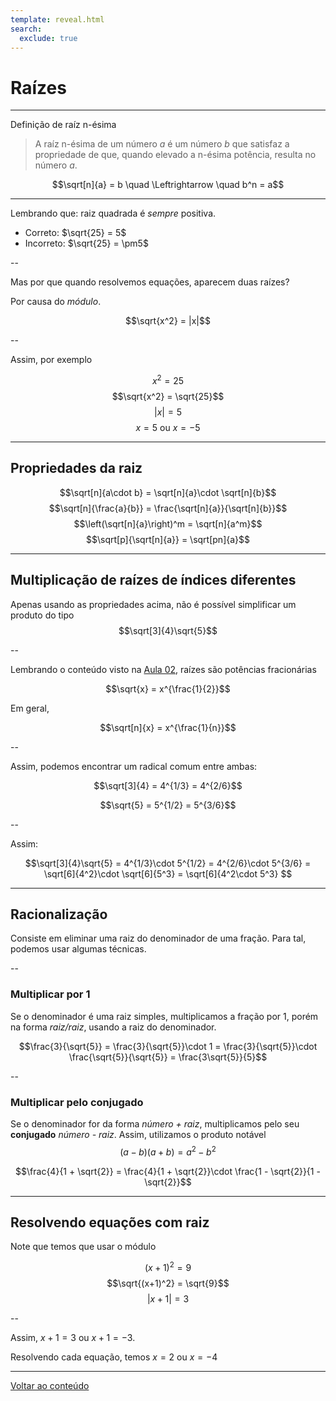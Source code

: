 ```yaml
---
template: reveal.html
search:
  exclude: true
---
```

# Raízes

---

Definição de raíz n-ésima

> A raíz n-ésima de um número $a$ é um número $b$ que satisfaz a propriedade de que, quando elevado a n-ésima potência, resulta no número $a$.

$$\sqrt[n]{a} = b \quad \Leftrightarrow \quad b^n = a$$

---

Lembrando que: raiz quadrada é _sempre_ positiva. 

- Correto: $\sqrt{25} = 5$
- Incorreto: $\sqrt{25} = \pm5$

--

Mas por que quando resolvemos equações, aparecem duas raízes?

Por causa do _módulo_. 

$$\sqrt{x^2} = |x|$$

--

Assim, por exemplo

$$x^2 = 25$$
$$\sqrt{x^2} = \sqrt{25}$$
$$|x| = 5$$
$$x = 5 \text{ ou } x = -5$$

---

## Propriedades da raiz

$$\sqrt[n]{a\cdot b} = \sqrt[n]{a}\cdot \sqrt[n]{b}$$
$$\sqrt[n]{\frac{a}{b}} = \frac{\sqrt[n]{a}}{\sqrt[n]{b}}$$
$$\left(\sqrt[n]{a}\right)^m = \sqrt[n]{a^m}$$
$$\sqrt[p]{\sqrt[n]{a}} = \sqrt[pn]{a}$$

---

## Multiplicação de raízes de índices diferentes

Apenas usando as propriedades acima, não é possível simplificar um produto do tipo 
$$\sqrt[3]{4}\sqrt{5}$$

--

Lembrando o conteúdo visto na [Aula 02](./02-algebra/aula02), raízes são potências fracionárias

$$\sqrt{x} = x^{\frac{1}{2}}$$

Em geral, 

$$\sqrt[n]{x} = x^{\frac{1}{n}}$$

--

Assim, podemos encontrar um radical comum entre ambas:

$$\sqrt[3]{4} = 4^{1/3} = 4^{2/6}$$

$$\sqrt{5} = 5^{1/2} = 5^{3/6}$$

--

Assim:

$$\sqrt[3]{4}\sqrt{5} =  4^{1/3}\cdot 5^{1/2} = 4^{2/6}\cdot 5^{3/6} = \sqrt[6]{4^2}\cdot \sqrt[6]{5^3} = \sqrt[6]{4^2\cdot 5^3} $$

---

## Racionalização

Consiste em eliminar uma raiz do denominador de uma fração. Para tal, podemos usar algumas técnicas.

--

### Multiplicar por 1

Se o denominador é uma raiz simples, multiplicamos a fração por 1, porém na forma _raiz/raiz_, usando a raiz do denominador.

$$\frac{3}{\sqrt{5}} = \frac{3}{\sqrt{5}}\cdot 1 = \frac{3}{\sqrt{5}}\cdot \frac{\sqrt{5}}{\sqrt{5}} = \frac{3\sqrt{5}}{5}$$

--

### Multiplicar pelo conjugado 

Se o denominador for da forma _número + raiz_, multiplicamos pelo seu **conjugado** _número - raiz_. Assim, utilizamos o produto notável 
$$(a-b)(a+b) = a^2 - b^2$$

$$\frac{4}{1 + \sqrt{2}} = \frac{4}{1 + \sqrt{2}}\cdot \frac{1 - \sqrt{2}}{1 - \sqrt{2}}$$

---

## Resolvendo equações com raiz

Note que temos que usar o módulo

$$(x+1)^2 = 9$$
$$\sqrt{(x+1)^2} = \sqrt{9}$$
$$|x+1| = 3$$

--

Assim, $x+1 = 3$ ou $x+1 = -3$. 

Resolvendo cada equação, temos $x= 2$ ou $x = -4$

---

[Voltar ao conteúdo](./02-algebra/aula04)